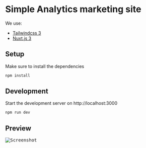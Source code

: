 # Simple Analytics marketing site

We use:

- [Tailwindcss 3](https://tailwindcss.com/docs/utility-first)
- [Nuxt.js 3](https://v3.nuxtjs.org)

## Setup

Make sure to install the dependencies

```bash
npm install
```

## Development

Start the development server on http://localhost:3000

```bash
npm run dev
```

## Preview

<kbd><img alt="Screenshot" src="https://user-images.githubusercontent.com/1079135/162253493-031329a4-8951-4596-b16e-f8dc2516b27e.png"></kbd>
